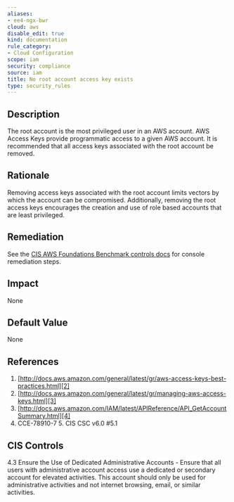 ```yaml
---
aliases:
- ee4-ngx-bwr
cloud: aws
disable_edit: true
kind: documentation
rule_category:
- Cloud Configuration
scope: iam
security: compliance
source: iam
title: No root account access key exists
type: security_rules
---
```


## Description

The root account is the most privileged user in an AWS account. AWS Access Keys provide programmatic access to a given AWS account. It is recommended that all access keys associated with the root account be removed.

## Rationale

Removing access keys associated with the root account limits vectors by which the account can be compromised. Additionally, removing the root access keys encourages the creation and use of role based accounts that are least privileged.

## Remediation

See the [CIS AWS Foundations Benchmark controls docs][1] for console remediation steps.

## Impact

None

## Default Value

None

## References

1. [http://docs.aws.amazon.com/general/latest/gr/aws-access-keys-best-practices.html][2]
2. [http://docs.aws.amazon.com/general/latest/gr/managing-aws-access-keys.html][3]
3. [http://docs.aws.amazon.com/IAM/latest/APIReference/API_GetAccountSummary.html][4]
4. CCE-78910-7 5. CIS CSC v6.0 #5.1

## CIS Controls

4.3 Ensure the Use of Dedicated Administrative Accounts - Ensure that all users with administrative account access use a dedicated or secondary account for elevated activities. This account should only be used for administrative activities and not internet browsing, email, or similar activities.

[1]: https://docs.aws.amazon.com/securityhub/latest/userguide/securityhub-cis-controls.html#securityhub-cis-controls-1.12
[2]: http://docs.aws.amazon.com/general/latest/gr/aws-access-keys-best-practices.html
[3]: http://docs.aws.amazon.com/general/latest/gr/managing-aws-access-keys.html
[4]: http://docs.aws.amazon.com/IAM/latest/APIReference/API_GetAccountSummary.html
